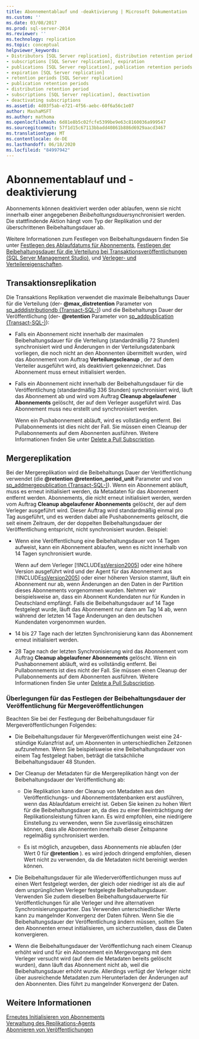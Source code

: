 ```yaml
---
title: Abonnementablauf und -deaktivierung | Microsoft Dokumentation
ms.custom: ''
ms.date: 03/08/2017
ms.prod: sql-server-2014
ms.reviewer: ''
ms.technology: replication
ms.topic: conceptual
helpviewer_keywords:
- Distributors [SQL Server replication], distribution retention period
- subscriptions [SQL Server replication], expiration
- publications [SQL Server replication], publication retention periods
- expiration [SQL Server replication]
- retention periods [SQL Server replication]
- publication retention periods
- distribution retention period
- subscriptions [SQL Server replication], deactivation
- deactivating subscriptions
ms.assetid: 4d03f5ab-e721-4f56-aebc-60f6a56c1e07
author: MashaMSFT
ms.author: mathoma
ms.openlocfilehash: 6d81e8b5c02fcfe5399be9e63c8160036a999547
ms.sourcegitcommit: 57f1d15c67113bbadd40861b886d6929aacd3467
ms.translationtype: MT
ms.contentlocale: de-DE
ms.lasthandoff: 06/18/2020
ms.locfileid: "84997942"
---
```

# <a name="subscription-expiration-and-deactivation"></a>Abonnementablauf und -deaktivierung
  Abonnements können deaktiviert werden oder ablaufen, wenn sie nicht innerhalb einer angegebenen *Beibehaltungsdauer*synchronisiert werden. Die stattfindende Aktion hängt vom Typ der Replikation und der überschrittenen Beibehaltungsdauer ab.  
  
 Weitere Informationen zum Festlegen von Beibehaltungsdauern finden Sie unter [Festlegen des Ablaufdatums für Abonnements](publish/set-the-expiration-period-for-subscriptions.md), [Festlegen der Beibehaltungsdauer für die Verteilung bei Transaktionsveröffentlichungen &#40;SQL Server Management Studio&#41;](set-distribution-retention-period-for-transactional-publications.md), und [Verleger- und Verteilereigenschaften](configure-publishing-and-distribution.md).  
  
## <a name="transactional-replication"></a>Transaktionsreplikation  
 Die Transaktions Replikation verwendet die maximale Beibehaltungs Dauer für die Verteilung (der- **@max_distretention** Parameter von [sp_adddistributiondb &#40;Transact-SQL-&#41;](/sql/relational-databases/system-stored-procedures/sp-adddistributiondb-transact-sql)) und die Beibehaltungs Dauer der Veröffentlichung (der- **@retention** Parameter von [sp_addpublication &#40;Transact-SQL-&#41;](/sql/relational-databases/system-stored-procedures/sp-addpublication-transact-sql)):  
  
-   Falls ein Abonnement nicht innerhalb der maximalen Beibehaltungsdauer für die Verteilung (standardmäßig 72 Stunden) synchronisiert wird und Änderungen in der Verteilungsdatenbank vorliegen, die noch nicht an den Abonnenten übermittelt wurden, wird das Abonnement vom Auftrag **Verteilungscleanup** , der auf dem Verteiler ausgeführt wird, als deaktiviert gekennzeichnet. Das Abonnement muss erneut initialisiert werden.  
  
-   Falls ein Abonnement nicht innerhalb der Beibehaltungsdauer für die Veröffentlichung (standardmäßig 336 Stunden) synchronisiert wird, läuft das Abonnement ab und wird vom Auftrag **Cleanup abgelaufener Abonnements** gelöscht, der auf dem Verleger ausgeführt wird. Das Abonnement muss neu erstellt und synchronisiert werden.  
  
     Wenn ein Pushabonnement abläuft, wird es vollständig entfernt. Bei Pullabonnements ist dies nicht der Fall. Sie müssen einen Cleanup der Pullabonnements auf dem Abonnenten ausführen. Weitere Informationen finden Sie unter [Delete a Pull Subscription](delete-a-pull-subscription.md).  
  
## <a name="merge-replication"></a>Mergereplikation  
 Bei der Mergereplikation wird die Beibehaltungs Dauer der Veröffentlichung verwendet (die **@retention** **@retention_period_unit** Parameter und von [sp_addmergepublication &#40;Transact-SQL-&#41;](/sql/relational-databases/system-stored-procedures/sp-addmergepublication-transact-sql)). Wenn ein Abonnement abläuft, muss es erneut initialisiert werden, da Metadaten für das Abonnement entfernt werden. Abonnements, die nicht erneut initialisiert werden, werden vom Auftrag **Cleanup abgelaufener Abonnements** gelöscht, der auf dem Verleger ausgeführt wird. Dieser Auftrag wird standardmäßig einmal pro Tag ausgeführt, und es werden dabei alle Pushabonnements gelöscht, die seit einem Zeitraum, der der doppelten Beibehaltungsdauer der Veröffentlichung entspricht, nicht synchronisiert wurden. Beispiel:  
  
-   Wenn eine Veröffentlichung eine Beibehaltungsdauer von 14 Tagen aufweist, kann ein Abonnement ablaufen, wenn es nicht innerhalb von 14 Tagen synchronisiert wurde.  
  
     Wenn auf dem Verleger [!INCLUDE[ssVersion2005](../../includes/ssversion2005-md.md)] oder eine höhere Version ausgeführt wird und der Agent für das Abonnement aus [!INCLUDE[ssVersion2005](../../includes/ssversion2005-md.md)] oder einer höheren Version stammt, läuft ein Abonnement nur ab, wenn Änderungen an den Daten in der Partition dieses Abonnements vorgenommen wurden. Nehmen wir beispielsweise an, dass ein Abonnent Kundendaten nur für Kunden in Deutschland empfängt. Falls die Beibehaltungsdauer auf 14 Tage festgelegt wurde, läuft das Abonnement nur dann am Tag 14 ab, wenn während der letzten 14 Tage Änderungen an den deutschen Kundendaten vorgenommen wurden.  
  
-   14 bis 27 Tage nach der letzten Synchronisierung kann das Abonnement erneut initialisiert werden.  
  
-   28 Tage nach der letzten Synchronisierung wird das Abonnement vom Auftrag **Cleanup abgelaufener Abonnements** gelöscht. Wenn ein Pushabonnement abläuft, wird es vollständig entfernt. Bei Pullabonnements ist dies nicht der Fall. Sie müssen einen Cleanup der Pullabonnements auf dem Abonnenten ausführen. Weitere Informationen finden Sie unter [Delete a Pull Subscription](delete-a-pull-subscription.md).  
  
### <a name="considerations-for-setting-the-publication-retention-period-for-merge-publications"></a>Überlegungen für das Festlegen der Beibehaltungsdauer der Veröffentlichung für Mergeveröffentlichungen  
 Beachten Sie bei der Festlegung der Beibehaltungsdauer für Mergeveröffentlichungen Folgendes:  
  
-   Die Beibehaltungsdauer für Mergeveröffentlichungen weist eine 24-stündige Kulanzfrist auf, um Abonnenten in unterschiedlichen Zeitzonen aufzunehmen. Wenn Sie beispielsweise eine Beibehaltungsdauer von einem Tag festgelegt haben, beträgt die tatsächliche Beibehaltungsdauer 48 Stunden.  
  
-   Der Cleanup der Metadaten für die Mergereplikation hängt von der Beibehaltungsdauer der Veröffentlichung ab:  
  
    -   Die Replikation kann der Cleanup von Metadaten aus den Veröffentlichungs- und Abonnementdatenbanken erst ausführen, wenn das Ablaufdatum erreicht ist. Geben Sie keinen zu hohen Wert für die Beibehaltungsdauer an, da dies zu einer Beeinträchtigung der Replikationsleistung führen kann. Es wird empfohlen, eine niedrigere Einstellung zu verwenden, wenn Sie zuverlässig einschätzen können, dass alle Abonnenten innerhalb dieser Zeitspanne regelmäßig synchronisiert werden.  
  
    -   Es ist möglich, anzugeben, dass Abonnements nie ablaufen (der Wert 0 für **@retention** ). es wird jedoch dringend empfohlen, diesen Wert nicht zu verwenden, da die Metadaten nicht bereinigt werden können.  
  
-   Die Beibehaltungsdauer für alle Wiederveröffentlichungen muss auf einen Wert festgelegt werden, der gleich oder niedriger ist als die auf dem ursprünglichen Verleger festgelegte Beibehaltungsdauer. Verwenden Sie zudem dieselben Beibehaltungsdauerwerte für Veröffentlichungen für alle Verleger und ihre alternativen Synchronisierungspartner. Das Verwenden unterschiedlicher Werte kann zu mangelnder Konvergenz der Daten führen. Wenn Sie die Beibehaltungsdauer der Veröffentlichung ändern müssen, sollten Sie den Abonnenten erneut initialisieren, um sicherzustellen, dass die Daten konvergieren.  
  
-   Wenn die Beibehaltungsdauer der Veröffentlichung nach einem Cleanup erhöht wird und für ein Abonnement ein Mergevorgang mit dem Verleger versucht wird (auf dem die Metadaten bereits gelöscht wurden), dann läuft das Abonnement nicht ab, weil die Beibehaltungsdauer erhöht wurde. Allerdings verfügt der Verleger nicht über ausreichende Metadaten zum Herunterladen der Änderungen auf den Abonnenten. Dies führt zu mangelnder Konvergenz der Daten.  
  
## <a name="see-also"></a>Weitere Informationen  
 [Erneutes Initialisieren von Abonnements](reinitialize-subscriptions.md)   
 [Verwaltung des Replikations-Agents](agents/replication-agent-administration.md)   
 [Abonnieren von Veröffentlichungen](subscribe-to-publications.md)  
  
  
